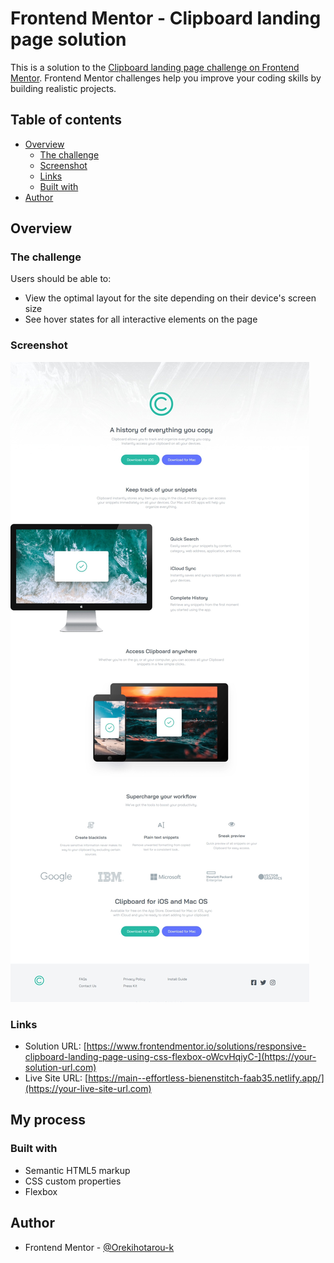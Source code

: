 # Frontend Mentor - Clipboard landing page solution

This is a solution to the [Clipboard landing page challenge on Frontend Mentor](https://www.frontendmentor.io/challenges/clipboard-landing-page-5cc9bccd6c4c91111378ecb9). Frontend Mentor challenges help you improve your coding skills by building realistic projects. 

## Table of contents

- [Overview](#overview)
  - [The challenge](#the-challenge)
  - [Screenshot](#screenshot)
  - [Links](#links)
  - [Built with](#built-with)
- [Author](#author)

## Overview

### The challenge

Users should be able to:

- View the optimal layout for the site depending on their device's screen size
- See hover states for all interactive elements on the page

### Screenshot

![](/screenshot.jpeg)

### Links

- Solution URL: [https://www.frontendmentor.io/solutions/responsive-clipboard-landing-page-using-css-flexbox-oWcvHqiyC-](https://your-solution-url.com)
- Live Site URL: [https://main--effortless-bienenstitch-faab35.netlify.app/](https://your-live-site-url.com)

## My process

### Built with

- Semantic HTML5 markup
- CSS custom properties
- Flexbox

## Author

- Frontend Mentor - [@Orekihotarou-k](https://www.frontendmentor.io/profile/Orekihotarou-k)